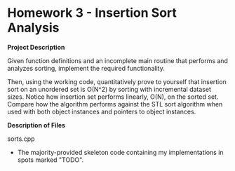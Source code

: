 # Homework 3 - Insertion Sort Analysis

**Project Description**

Given function definitions and an incomplete main routine that performs and analyzes sorting, implement the required functionality.

Then, using the working code, quantitatively prove to yourself that insertion sort on an unordered set is O(N^2) by sorting with incremental dataset sizes. Notice how insertion set performs linearly, O(N), on the sorted set. Compare how the algorithm performs against the STL sort algorithm when used with both object instances and pointers to object instances.

**Description of Files**

sorts.cpp

- The majority-provided skeleton code containing my implementations in spots marked "TODO".
